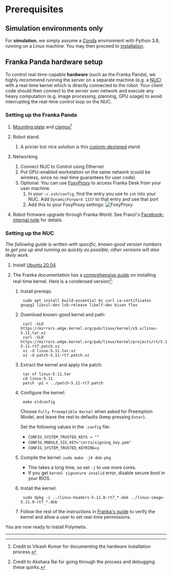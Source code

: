 # Prerequisites

## Simulation environments only

For **simulation**, we simply assume a [Conda](https://docs.conda.io/en/latest/) environment with Python 3.8, running on a Linux machine. You may then proceed to [installation](installation.md).

## Franka Panda hardware setup

To control real-time-capable **hardware** (such as the Franka Panda), we highly recommend running the server on a separate machine (e.g. a [NUC](https://www.amazon.com/gp/product/B0842WKBCF/)) with a real-time kernel which is directly connected to the robot.
Your client code should then connect to the server over network and execute any heavy computation (e.g. image processing, planning, GPU usage) to avoid interrupting the real-time control loop on the NUC.

### Setting up the Franka Panda

1. [Mounting plate](https://vention.io/parts/franka-emika-panda-mounting-plate-487) and [clamps](https://www.amazon.com/gp/product/B001KPVFJE/)[^1]

1. Robot stand.
    1. A pricier but nice solution is this [custom-designed](https://vention.io/designs/98080) stand.

1. Networking
    1. Connect NUC to Control using Ethernet
    1. Put GPU-enabled workstation on the same network (could be wireless, since no real-time guarantees for user code).
    1. Optional: You can use [FoxyProxy](https://addons.mozilla.org/en-US/firefox/addon/foxyproxy-standard/) to access Franka Desk from your user machine.
        1. In your `~/.ssh/config`, find the entry you use to `ssh` into your NUC. Add `DynamicForward 1337` to that entry and use that port
        1. Add this to your FoxyProxy settings: ![FoxyProxy](img/foxyproxy.png)

1. Robot firmware upgrade through Franka World. See Franzi's [Facebook-internal note](https://fb.workplace.com/notes/762408351366858) for details

### Setting up the NUC

_The following guide is written with specific, known-good version numbers to get you up and running as quickly as possible; other versions will also likely work._

1. Install [Ubuntu 20.04](https://releases.ubuntu.com/20.04/)

1. The Franka documentation has a [comprehensive guide](https://frankaemika.github.io/docs/installation_linux.html#setting-up-the-real-time-kernel) on installing real-time kernel. Here is a condensed version[^2]:
    1. Install prereqs:

            sudo apt install build-essential bc curl ca-certificates gnupg2 libssl-dev lsb-release libelf-dev bison flex

    1. Download known-good kernel and path:
    
            curl -SLO https://mirrors.edge.kernel.org/pub/linux/kernel/v5.x/linux-5.11.tar.xz
            curl -SLO https://mirrors.edge.kernel.org/pub/linux/kernel/projects/rt/5.11/older/patch-5.11-rt7.patch.xz
            xz -d linux-5.11.tar.xz
            xz -d patch-5.11-rt7.patch.xz

    1. Extract the kernel and apply the patch:
            
            tar xf linux-5.11.tar
            cd linux-5.11
            patch -p1 < ../patch-5.11-rt7.patch
            
    1. Configure the kernel:
    
            make oldconfig
       
       Choose `Fully Preemptible Kernel` when asked for Preemption Model, and leave the rest to defaults (keep pressing `Enter`).
       
       Set the following values in the `.config` file:
        - `CONFIG_SYSTEM_TRUSTED_KEYS = ""`
        - `CONFIG_MODULE_SIG_KEY="certs/signing_key.pem"`
        - `CONFIG_SYSTEM_TRUSTED_KEYRING=y`

    3. Compile the kernel: `sudo make -j4 deb-pkg`
        - This takes a long time, so set `-j` to use more cores.
        - If you get `kernel signature invalid` error, disable secure boot in your BIOS.
    
    4. Install the kernel:
            
            sudo dpkg -i ../linux-headers-5.11.0-rt7_*.deb ../linux-image-5.11.0-rt7_*.deb
    
    5. Follow the rest of the instructions in [Franka's guide](https://frankaemika.github.io/docs/installation_linux.html#verifying-the-new-kernel) to verify the kernel and allow a user to set real-time permissions.

You are now ready to install Polymetis.

---

[^1]: Credit to Vikash Kumar for documenting the hardware installation process.

[^2]: Credit to Akshara Rai for going through the process and debugging these quirks.
